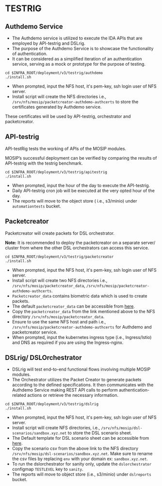 # TESTRIG

## Authdemo Service

* The Authdemo service is utilized to execute the IDA APIs that are employed by API-testrig and DSLrig.
* The purpose of the Authdemo Service is to showcase the functionality of authentication.
* It can be considered as a simplified iteration of an authentication service, serving as a mock or prototype for the purpose of testing.

```
cd $INFRA_ROOT/deployment/v3/testrig/authdemo
./install.sh
```

* When prompted, input the NFS host, it's pem-key, ssh login user of NFS server.
* Install script will create the NFS directories i.e., `/srv/nfs/mosip/packetcreator-authdemo-authcerts` to store the certificates generated by Authdemo service.

These certificates will be used by API-testrig, orchestrator and packetcreator.


## API-testrig

API-testRig tests the working of APIs of the MOSIP modules.

MOSIP’s successful deployment can be verified by comparing the results of API-testrig with the testrig benchmark.

```
cd $INFRA_ROOT/deployment/v3/testrig/apitestrig
./install.sh
```

* When prompted, input the hour of the day to execute the API-testrig.
* Daily API-testrig cron job will be executed at the very opted hour of the day.
* The reports will move to the object store ( i.e., s3/minio) under `automationtests` bucket.

## Packetcreator

Packetcreator will create packets for DSL orchestrator.

**Note:** It is recommended to deploy the packetcreator on a separate server/ cluster from where the other DSL orchestrators can access this service.

```
cd $INFRA_ROOT/deployment/v3/testrig/packetcreator
./install.sh
```

* When prompted, input the NFS host, it's pem-key, ssh login user of NFS server.
* Install script will create two NFS directories i.e., `/srv/nfs/mosip/packetcreator_data`, `/srv/nfs/mosip/packetcreator-authdemo-authcerts`.
* `Packetcreator_data` contains biometric data which is used to create packets.
* The default `packetcreator_data` can be accessible from [here](https://github.com/mosip/mosip-automation-tests/tree/develop/mosip-packet-creator/src/main/resources/dockersupport/centralized/mountvolume/profile_resource).
* Copy the `packetcreator_data` from the link mentioned above to the NFS directory `/srv/nfs/mosip/packetcreator_data`.
* Ensure to use the same NFS host and path i.e., `/srv/nfs/mosip/packetcreator-authdemo-authcerts` for Authdemo and packetcreator service.
* When prompted, input the kubernetes ingress type (i.e., Ingress/Istio) and DNS as required if you are using the Ingress-nginx.

## DSLrig/ DSLOrchestrator

* DSLrig will test end-to-end functional flows involving multiple MOSIP modules.
* The Orchestrator utilizes the Packet Creator to generate packets according to the defined specifications.
It then communicates with the Authdemo Service making REST API calls to perform authentication-related actions or retrieve the necessary information.

```
cd $INFRA_ROOT/deployment/v3/testrig/dslrig
./install.sh
```

* When prompted, input the NFS host, it's pem-key, ssh login user of NFS server.
* Install script will create NFS directories, i.e., `/srv/nfs/mosip/dsl-scenarios/sandbox.xyz.net` to store the DSL scenario sheet.
* The Default template for DSL scenario sheet can be accessible from [here](https://github.com/mosip/mosip-automation-tests/tree/develop/mosip-acceptance-tests/ivv-orchestrator/src/main/resources/local/scenarios).
* Copy the scenario csv from the above link to the NFS directory `/srv/nfs/mosip/dsl-scenarios/sandbox.xyz.net`. Make sure to rename the csv files by replacing `env` with your domain ex: `sandbox.xyz.net`.
* To run the dslorchestrator for sanity only, update the `dslorchestrator` configmap `TESTLEVEL` key to `sanity`.
* The reports will move to object store (i.e., s3/minio) under `dslreports` bucket.
